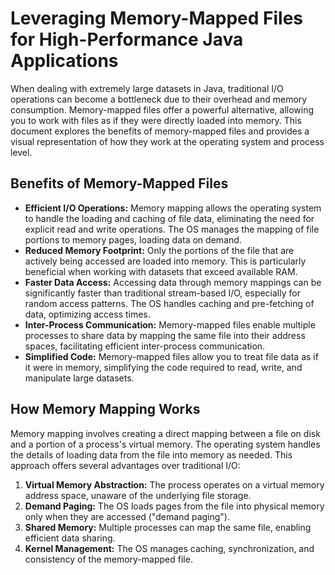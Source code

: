 # Leveraging Memory-Mapped Files for High-Performance Java Applications

When dealing with extremely large datasets in Java, traditional I/O operations can become a bottleneck due to their overhead and memory consumption. Memory-mapped files offer a powerful alternative, allowing you to work with files as if they were directly loaded into memory. This document explores the benefits of memory-mapped files and provides a visual representation of how they work at the operating system and process level.

## Benefits of Memory-Mapped Files

- **Efficient I/O Operations:** Memory mapping allows the operating system to handle the loading and caching of file data, eliminating the need for explicit read and write operations. The OS manages the mapping of file portions to memory pages, loading data on demand.
- **Reduced Memory Footprint:** Only the portions of the file that are actively being accessed are loaded into memory. This is particularly beneficial when working with datasets that exceed available RAM.
- **Faster Data Access:** Accessing data through memory mappings can be significantly faster than traditional stream-based I/O, especially for random access patterns. The OS handles caching and pre-fetching of data, optimizing access times.
- **Inter-Process Communication:** Memory-mapped files enable multiple processes to share data by mapping the same file into their address spaces, facilitating efficient inter-process communication.
- **Simplified Code:** Memory-mapped files allow you to treat file data as if it were in memory, simplifying the code required to read, write, and manipulate large datasets.

## How Memory Mapping Works

Memory mapping involves creating a direct mapping between a file on disk and a portion of a process's virtual memory. The operating system handles the details of loading data from the file into memory as needed. This approach offers several advantages over traditional I/O:

1.  **Virtual Memory Abstraction:** The process operates on a virtual memory address space, unaware of the underlying file storage.
2.  **Demand Paging:** The OS loads pages from the file into physical memory only when they are accessed ("demand paging").
3.  **Shared Memory:** Multiple processes can map the same file, enabling efficient data sharing.
4.  **Kernel Management:** The OS manages caching, synchronization, and consistency of the memory-mapped file.

